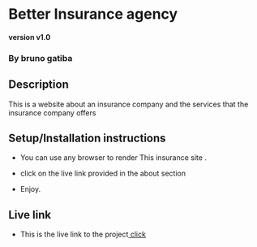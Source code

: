 # Better Insurance agency

#### version v1.0

### By bruno gatiba 

## Description  
This is a website about an insurance company and the services that the insurance company offers
## Setup/Installation instructions 
* You can use any browser to render This insurance site .

* click on the live link provided in the about section 
* Enjoy.

## Live link 
* This is the live link to the project<a href="https://ch1n069.github.io/Insurance-agency/"> click </a>
